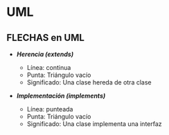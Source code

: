 # UML

## FLECHAS en UML

- ***Herencia (extends)***
  - Línea: continua
  - Punta: Triángulo vacío
  - Significado: Una clase hereda de otra clase

- ***Implementación (implements)***
  - Línea: punteada
  - Punta: Triángulo vacío
  - Significado: Una clase implementa una interfaz
  